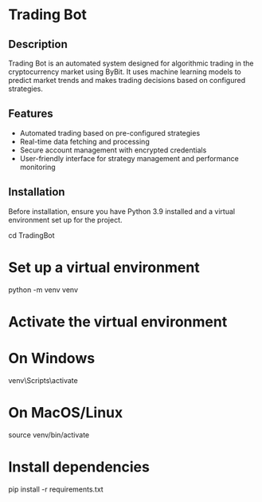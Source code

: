 # Trading Bot

## Description
Trading Bot is an automated system designed for algorithmic trading in the cryptocurrency market using ByBit. It uses machine learning models to predict market trends and makes trading decisions based on configured strategies.

## Features
- Automated trading based on pre-configured strategies
- Real-time data fetching and processing
- Secure account management with encrypted credentials
- User-friendly interface for strategy management and performance monitoring

## Installation

Before installation, ensure you have Python 3.9 installed and a virtual environment set up for the project.

cd TradingBot

# Set up a virtual environment
python -m venv venv

# Activate the virtual environment
# On Windows
venv\Scripts\activate
# On MacOS/Linux
source venv/bin/activate

# Install dependencies
pip install -r requirements.txt

